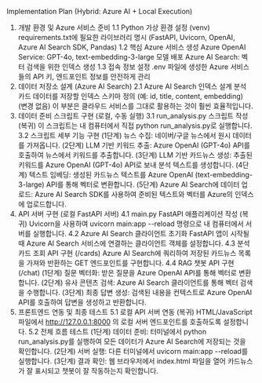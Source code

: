 Implementation Plan (Hybrid: Azure AI + Local Execution)
1. 개발 환경 및 Azure 서비스 준비
1.1 Python 가상 환경 설정 (venv)
requirements.txt에 필요한 라이브러리 명시 (FastAPI, Uvicorn, OpenAI, Azure AI Search SDK, Pandas)
1.2 핵심 Azure 서비스 생성
Azure OpenAI Service: GPT-4o, text-embedding-3-large 모델 배포
Azure AI Search: 벡터 검색을 위한 인덱스 생성
1.3 접속 정보 설정
.env 파일에 생성한 Azure 서비스들의 API 키, 엔드포인트 정보를 안전하게 관리
2. 데이터 저장소 설계 (Azure AI Search)
2.1 Azure AI Search 인덱스 설계
분석 카드 데이터를 저장할 인덱스 스키마 정의 (예: id, title, content, embedding)
(변경 없음) 이 부분은 클라우드 서비스를 그대로 활용하는 것이 훨씬 효율적입니다.
3. 데이터 준비 스크립트 구현 (로컬, 수동 실행)
3.1 run_analysis.py 스크립트 작성
(복귀) 이 스크립트는 내 컴퓨터에서 직접 python run_analysis.py로 실행합니다.
3.2 스크립트 세부 기능 구현
(1단계) 뉴스 수집: 네이버/구글 뉴스에서 원시 데이터를 가져옵니다.
(2단계) LLM 기반 키워드 추출: Azure OpenAI (GPT-4o) API를 호출하여 뉴스에서 키워드를 추출합니다.
(3단계) LLM 기반 카드뉴스 생성: 추출된 키워드를 Azure OpenAI (GPT-4o) API로 보내 분석 텍스트를 생성합니다.
(4단계) 텍스트 임베딩: 생성된 카드뉴스 텍스트를 Azure OpenAI (text-embedding-3-large) API를 통해 벡터로 변환합니다.
(5단계) Azure AI Search에 데이터 업로드: Azure AI Search SDK를 사용하여 준비된 텍스트와 벡터를 Azure의 인덱스에 업로드합니다.
4. API 서버 구현 (로컬 FastAPI 서버)
4.1 main.py FastAPI 애플리케이션 작성
(복귀) Uvicorn을 사용하여 uvicorn main:app --reload 명령으로 내 컴퓨터에서 서버를 실행합니다.
4.2 Azure AI Search 클라이언트 초기화
FastAPI 앱이 시작될 때 Azure AI Search 서비스에 연결하는 클라이언트 객체를 설정합니다.
4.3 분석 카드 조회 API 구현 (/cards)
Azure AI Search에 쿼리하여 저장된 카드뉴스 목록을 가져와 반환하는 GET 엔드포인트를 구현합니다.
4.4 RAG 챗봇 API 구현 (/chat)
(1단계) 질문 벡터화: 받은 질문을 Azure OpenAI API를 통해 벡터로 변환합니다.
(2단계) 유사 콘텐츠 검색: Azure AI Search 클라이언트를 통해 벡터 검색을 수행합니다.
(3단계) 최종 답변 생성: 검색된 내용을 컨텍스트로 Azure OpenAI API를 호출하여 답변을 생성하고 반환합니다.
5. 프론트엔드 연동 및 최종 테스트
5.1 로컬 API 서버 연동
(복귀) HTML/JavaScript 파일에서 http://127.0.0.1:8000 의 로컬 서버 엔드포인트를 호출하도록 설정합니다.
5.2 전체 흐름 테스트
(1단계) 데이터 준비: 터미널에서 python run_analysis.py를 실행하여 모든 데이터가 Azure AI Search에 저장되는 것을 확인합니다.
(2단계) 서버 실행: 다른 터미널에서 uvicorn main:app --reload를 실행합니다.
(3단계) 결과 확인: 웹 브라우저에서 index.html 파일을 열어 카드뉴스가 잘 표시되고 챗봇이 잘 작동하는지 확인합니다.
